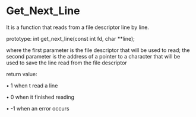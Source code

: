 # Get_Next_Line
It is a function that reads from a file descriptor line by line.

prototype:
  int get_next_line(const int fd, char **line);
  
where the first parameter is the file descriptor that will be used to read; the second parameter is the address of a pointer to a character that will be used to save the line read from the file descriptor

return value:

• 1 when t read a line

• 0 when it finished reading

• -1 when an error occurs
